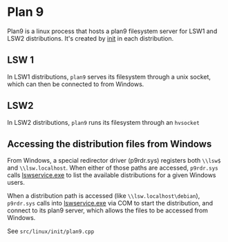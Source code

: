 # Plan 9

Plan9 is a linux process that hosts a plan9 filesystem server for LSW1 and LSW2 distributions. It's created by [init](init.md) in each distribution.

## LSW 1 

In LSW1 distributions, `plan9` serves its filesystem through a unix socket, which can then be connected to from Windows.

## LSW2 

In LSW2 distributions, `plan9` runs its filesystem through an `hvsocket`

## Accessing the distribution files from Windows

From Windows, a special redirector driver (p9rdr.sys) registers both `\\lsw$` and `\\lsw.localhost`. When either of those paths are accessed, `p9rdr.sys` calls [lswservice.exe](lswservice.exe.md) to list the available distributions for a given Windows users.

When a distribution path is accessed (like `\\lsw.localhost\debian`), `p9rdr.sys` calls into [lswservice.exe](lswservice.exe.md) via COM to start the distribution, and connect to its plan9 server, which allows the files to be accessed from Windows. 

See `src/linux/init/plan9.cpp`